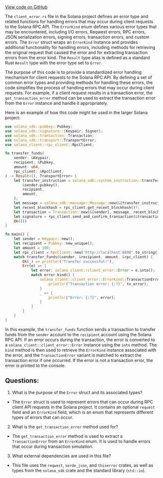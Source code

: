 
[View code on GitHub](https://github.com/solana-labs/solana/blob/master/rpc-client-api/src/client_error.rs)

The `client_error.rs` file in the Solana project defines an error type and related functions for handling errors that may occur during client requests to the Solana RPC API. The `ErrorKind` enum defines various error types that may be encountered, including I/O errors, Reqwest errors, RPC errors, JSON serialization errors, signing errors, transaction errors, and custom errors. The `Error` struct wraps an `ErrorKind` instance and provides additional functionality for handling errors, including methods for retrieving the original request that caused the error and for extracting transaction errors from the error kind. The `Result` type alias is defined as a standard Rust `Result` type with the error type set to `Error`.

The purpose of this code is to provide a standardized error handling mechanism for client requests to the Solana RPC API. By defining a set of common error types and providing methods for handling these errors, the code simplifies the process of handling errors that may occur during client requests. For example, if a client request results in a transaction error, the `get_transaction_error` method can be used to extract the transaction error from the `Error` instance and handle it appropriately.

Here is an example of how this code might be used in the larger Solana project:

```rust
use solana_sdk::pubkey::Pubkey;
use solana_sdk::signature::{Keypair, Signer};
use solana_sdk::transaction::Transaction;
use solana_sdk::transport::TransportError;
use solana_client::rpc_client::RpcClient;

fn transfer_funds(
    sender: &Keypair,
    recipient: &Pubkey,
    amount: u64,
    rpc_client: &RpcClient,
) -> Result<(), TransportError> {
    let transfer_instruction = solana_sdk::system_instruction::transfer(
        &sender.pubkey(),
        recipient,
        amount,
    );
    let message = solana_sdk::message::Message::new(&[transfer_instruction], Some(&sender.pubkey()));
    let recent_blockhash = rpc_client.get_recent_blockhash()?;
    let transaction = Transaction::new(&[sender], message, recent_blockhash);
    let signature = rpc_client.send_and_confirm_transaction(&transaction)?;
    Ok(())
}

fn main() {
    let sender = Keypair::new();
    let recipient = Pubkey::new_unique();
    let amount = 100;
    let rpc_client = RpcClient::new("http://localhost:8899".to_string());
    match transfer_funds(&sender, &recipient, amount, &rpc_client) {
        Ok(_) => println!("Transfer successful!"),
        Err(e) => {
            let error: solana_client::client_error::Error = e.into();
            match error.kind() {
                solana_client::client_error::ErrorKind::TransactionError(tx_error) => {
                    println!("Transaction error: {:?}", tx_error);
                }
                _ => {
                    println!("Error: {:?}", error);
                }
            }
        }
    }
}
```

In this example, the `transfer_funds` function sends a transaction to transfer funds from the `sender` account to the `recipient` account using the Solana RPC API. If an error occurs during the transaction, the error is converted to a `solana_client::client_error::Error` instance using the `into` method. The `kind` method is then used to retrieve the `ErrorKind` instance associated with the error, and the `TransactionError` variant is matched to extract the transaction error if one occurred. If the error is not a transaction error, the error is printed to the console.
## Questions: 
 1. What is the purpose of the `Error` struct and its associated types?
- The `Error` struct is used to represent errors that can occur during RPC client API requests in the Solana project. It contains an optional `request` field and an `ErrorKind` field, which is an enum that represents different types of errors that can occur.

2. What is the `get_transaction_error` method used for?
- The `get_transaction_error` method is used to extract a `TransactionError` from an `ErrorKind` enum. It is used to handle errors that occur during transaction simulation.

3. What external dependencies are used in this file?
- This file uses the `reqwest`, `serde_json`, and `thiserror` crates, as well as types from the `solana_sdk` crate and the standard library (`std::io`).